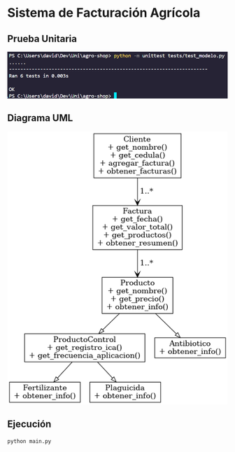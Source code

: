 # Sistema de Facturación Agrícola

## Prueba Unitaria

![Prueba Unitaria](img/unit_test.png)

## Diagrama UML

![UML](img/diagrama.png)

## Ejecución

```bash
python main.py